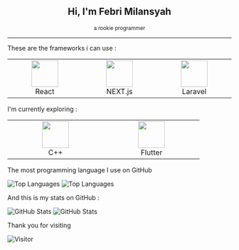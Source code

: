 <h2 align="center">Hi, I'm Febri Milansyah</h2>
<p align="center"><sup>a rookie programmer</p>
<hr/>

These are the frameworks i can use :

<table>
    <tr>
        <td align="center" width="200">
            <img src="https://upload.wikimedia.org/wikipedia/commons/a/a7/React-icon.svg" height="60" />
            <br />
            React
        </td>
        <td align="center" width="200">
            <img src="https://upload.wikimedia.org/wikipedia/commons/8/8e/Nextjs-logo.svg" height="60" />
            <br />
            NEXT.js
        </td>
        <td align="center" width="200">
            <img src="https://upload.wikimedia.org/wikipedia/commons/9/9a/Laravel.svg" height="60" />
            <br />
            Laravel
        </td>
    </tr>
</table>

I'm currently exploring :

<table>
    <tr>
        <td align="center" width="200">
            <img src="https://upload.wikimedia.org/wikipedia/commons/1/18/ISO_C%2B%2B_Logo.svg" height="60" />
            <br />
            C++
        </td>
        <td align="center" width="200">
            <img src="https://upload.wikimedia.org/wikipedia/commons/4/44/Google-flutter-logo.svg" height="60" />
            <br />
            Flutter
        </td>
    </tr>
</table>

The most programming language I use on GitHub

![Top Languages](https://github-readme-stats.vercel.app/api/top-langs/?username=fmilansyah&hide_title=true&layout=compact&theme=dark#gh-dark-mode-only)
![Top Languages](https://github-readme-stats.vercel.app/api/top-langs/?username=fmilansyah&hide_title=true&layout=compact&theme=default#gh-light-mode-only)

And this is my stats on GitHub :

![GitHub Stats](https://github-readme-stats.vercel.app/api?username=fmilansyah&hide_title=true&show_icons=true&theme=dark#gh-dark-mode-only)
![GitHub Stats](https://github-readme-stats.vercel.app/api?username=fmilansyah&hide_title=true&show_icons=true&theme=default#gh-light-mode-only)

Thank you for visiting

![Visitor](https://visitor-badge.glitch.me/badge?page_id=fmilansyah.fmilansyah)